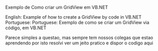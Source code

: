 Exemplo de Como criar um GridView em VB.NET

English: Example of how to create a GridView by code in VB.NET Portuguese: 
Portuguese: Exemplo de como se criar um GridView via código, em VB.NET

Parece simples a questao, mas sempre tem nossos colegas que estao aprendendo
por isto resolvi ver um jeito pratico e dispor o codigo aqui

